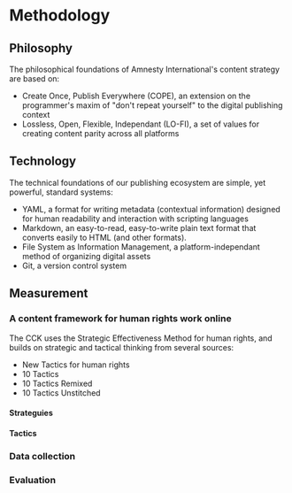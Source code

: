 Methodology
==========================

## Philosophy

The philosophical foundations of Amnesty International's content strategy are based on:
- Create Once, Publish Everywhere (COPE), an extension on the programmer's maxim of "don't repeat yourself" to the digital publishing context
- Lossless, Open, Flexible, Independant (LO-FI), a set of values for creating content parity across all platforms

## Technology

The technical foundations of our publishing ecosystem are simple, yet powerful, standard systems:
- YAML, a format for writing metadata (contextual information) designed for human readability and interaction with scripting languages
- Markdown, an easy-to-read, easy-to-write plain text format that converts easily to HTML (and other formats).
- File System as Information Management, a platform-independant method of organizing digital assets
- Git, a version control system

## Measurement

### A content framework for human rights work online

The CCK uses the Strategic Effectiveness Method for human rights, and builds on strategic and tactical thinking from several sources: 
- New Tactics for human rights
- 10 Tactics
- 10 Tactics Remixed
- 10 Tactics Unstitched

#### Strateguies

#### Tactics

### Data collection

### Evaluation

